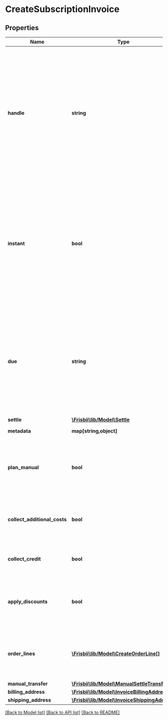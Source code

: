 # CreateSubscriptionInvoice

## Properties
Name | Type | Description | Notes
------------ | ------------- | ------------- | -------------
**handle** | **string** | Per account unique handle for the invoice. Max length 255 with allowable characters [a-zA-Z0-9_.-@]. It is recommended to use a maximum of 20 characters as this will allow for the use of handle as reference on bank statements without truncation. | 
**instant** | **bool** | Create and process invoice instantly and leave as either &#x60;settled&#x60; or &#x60;failed&#x60;. The default is to leave the invoice for automatic processing and potential dunning management as other subscription invoices (default false). | [optional] 
**due** | **string** | Optional due date and time on the form yyyy-MM-dd, yyyyMMdd, yyyy-MM-ddTHH:mm and yyyy-MM-ddTHH:mm:ss from which the invoice is eligible to be collected. Will not be used when &#x60;instant&#x60; is used. | [optional] 
**settle** | [**\Frisbii\lib/Model\Settle**](Settle.md) |  | [optional] 
**metadata** | **map[string,object]** | Custom metadata. | [optional] 
**plan_manual** | **bool** | Create manually for plan by adding plan product and potential add-ons as order line (default false) | [optional] 
**collect_additional_costs** | **bool** | Collect pending additional costs and transfer to invoice (default true) | [optional] 
**collect_credit** | **bool** | Collect pending credit and transfer to invoice (default true) | [optional] 
**apply_discounts** | **bool** | Apply potential discounts for the subscription to the invoice order lines (default true) | [optional] 
**order_lines** | [**\Frisbii\lib/Model\CreateOrderLine[]**](CreateOrderLine.md) | Optional additional order lines for the invoice. A maximum of 100 order lines is allowed. | [optional] 
**manual_transfer** | [**\Frisbii\lib/Model\ManualSettleTransfer**](ManualSettleTransfer.md) |  | [optional] 
**billing_address** | [**\Frisbii\lib/Model\InvoiceBillingAddress**](InvoiceBillingAddress.md) |  | [optional] 
**shipping_address** | [**\Frisbii\lib/Model\InvoiceShippingAddress**](InvoiceShippingAddress.md) |  | [optional] 

[[Back to Model list]](../../README.md#documentation-for-models) [[Back to API list]](../../README.md#documentation-for-api-endpoints) [[Back to README]](../../README.md)

